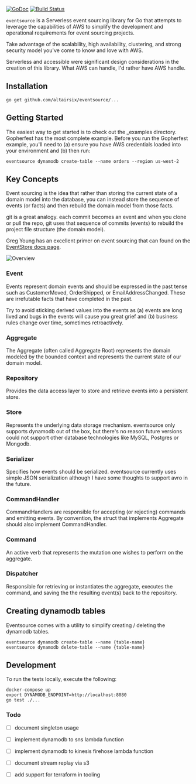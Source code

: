 [![GoDoc](https://godoc.org/github.com/altairsix/eventsource?status.svg)](https://godoc.org/github.com/altairsix/eventsource) [![Build Status](https://travis-ci.org/altairsix/eventsource.svg?branch=master)](https://travis-ci.org/altairsix/eventsource)

```eventsource``` is a Serverless event sourcing library for Go that attempts to
leverage the capabilities of AWS to simplify the development and operational
requirements for event sourcing projects.

Take advantage of the scalability, high availability, clustering, and strong
security model you've come to know and love with AWS.

Serverless and accessible were significant design considerations in the creation of this
library.  What AWS can handle, I'd rather have AWS handle.

## Installation

```
go get github.com/altairsix/eventsource/...
```

## Getting Started

The easiest way to get started is to check out the _examples directory.  Gopherfest has the
most complete example.  Before you run the Gopherfest example, you'll need to (a) ensure you
have AWS credentials loaded into your environment and (b) then run:

```
eventsource dynamodb create-table --name orders --region us-west-2
```

## Key Concepts

Event sourcing is the idea that rather than storing the current state of a domain
model into the database, you can instead store the sequence of events (or facts)
and then rebuild the domain model from those facts.

git is a great analogy. each commit becomes an event and when you clone or pull
the repo, git uses that sequence of commits (events) to rebuild the project
file structure (the domain model).

Greg Young has an excellent primer on event sourcing that can found on the
[EventStore docs page](http://docs.geteventstore.com/introduction/4.0.0/event-sourcing-basics/).

![Overview](https://s3.amazonaws.com/site-eventsource/Overview.png)

### Event

Events represent domain events and should be expressed in the past tense such as CustomerMoved,
OrderShipped, or EmailAddressChanged.  These are irrefutable facts that have completed in the
past.

Try to avoid sticking derived values into the events as (a) events are long lived and bugs in the
events will cause you great grief and (b) business rules change over time, sometimes retroactively.

### Aggregate

The Aggregate (often called Aggregate Root) represents the domain modeled by the bounded context
and represents the current state of our domain model.

### Repository

Provides the data access layer to store and retrieve events into a persistent store.

### Store

Represents the underlying data storage mechanism.  eventsource only supports dynamodb out of the
box, but there's no reason future versions could not support other database technologies like
MySQL, Postgres or Mongodb.

### Serializer

Specifies how events should be serialized.  eventsource currently uses simple JSON serialization
although I have some thoughts to support avro in the future.

### CommandHandler

CommandHandlers are responsible for accepting (or rejecting) commands and emitting events.  By
convention, the struct that implements Aggregate should also implement CommandHandler.

### Command

An active verb that represents the mutation one wishes to perform on the aggregate.

### Dispatcher

Responsible for retrieving or instantiates the aggregate, executes the command, and saving the
the resulting event(s) back to the repository.

## Creating dynamodb tables

Eventsource comes with a utility to simplify creating / deleting the dynamodb tables.

```
eventsource dynamodb create-table --name {table-name}
eventsource dynamodb delete-table --name {table-name}
```

## Development

To run the tests locally, execute the following:

```
docker-compose up
export DYNAMODB_ENDPOINT=http://localhost:8080
go test ./...
```

### Todo

- [ ] document singleton usage
- [ ] implement dynamodb to sns lambda function
- [ ] implement dynamodb to kinesis firehose lambda function
- [ ] document stream replay via s3
- [ ] add support for terraform in tooling


